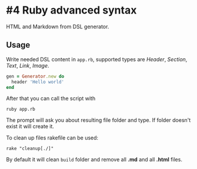 # #4 Ruby advanced syntax

HTML and Markdown from DSL generator.

## Usage

Write needed DSL content in `app.rb`, supported types are *Header*, *Section*, *Text*, *Link*, *Image*.
```ruby
gen = Generator.new do
  header 'Hello world'
end
```

After that you can call the script with
```
ruby app.rb
```

The prompt will ask you about resulting file folder and type. If folder doesn't exist it will create it.

To clean up files rakefile can be used:
```
rake "cleanup[./]"
```
By default it will clean `build` folder and remove all **.md** and all **.html** files.